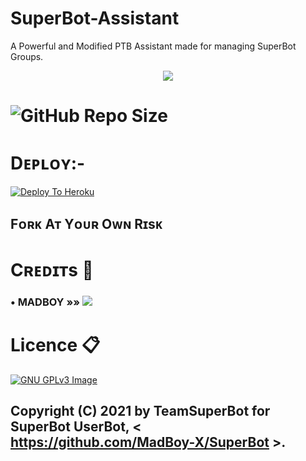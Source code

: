 # SuperBot-Assistant
A Powerful and Modified PTB Assistant made for managing SuperBot Groups.

<p align="center">
  <img src="https://share.synthesia.io/00b9842e-62d8-49f6-b504-c5d35dce3ad9">
</p>

# ![GitHub Repo Size](https://img.shields.io/github/repo-size/MadBoy-X/SuperBot-Assistant)

# Dᴇᴘʟᴏʏ:-

[![Deploy To Heroku](https://www.herokucdn.com/deploy/button.svg)](https://dashboard.heroku.com/new?button-url=https%3A%2F%2Fgithub.com%2FMadBoy-X%2FSuperBot-Assistant&template=https%3A%2F%2Fgithub.com%2FMadBoy-X%2FSuperBot-Assistant)

## Fᴏʀᴋ Aᴛ Yᴏᴜʀ Oᴡɴ Rɪsᴋ

# Cʀᴇᴅɪᴛs 📍
### • MADBOY   »»  <a href="https://github.com/madboy482" alt="MadBoy"> <img src="https://img.shields.io/badge/MADBOY-30302f?logo=github" /></a>

# Licence 📋
[![GNU GPLv3 Image](https://www.gnu.org/graphics/gplv3-127x51.png)](http://www.gnu.org/licenses/gpl-3.0.en.html)  

## Copyright (C) 2021 by TeamSuperBot for SuperBot UserBot, < https://github.com/MadBoy-X/SuperBot >.

